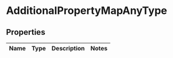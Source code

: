 

# AdditionalPropertyMapAnyType


## Properties

| Name | Type | Description | Notes |
|------------ | ------------- | ------------- | -------------|



